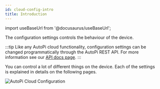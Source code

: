 ```yaml
---
id: cloud-config-intro
title: Introduction
---
```


import useBaseUrl from '@docusaurus/useBaseUrl';


The configuration settings controls the behaviour of the device.

:::tip
Like any AutoPi cloud functionality, configuration settings can be changed programmatically through the AutoPi REST API. For more information see our [API docs page](https://api.autopi.io/).
:::

You can control a lot of different things on the device. Each of the settings is explained in details on the following pages.

![AutoPi Cloud Configuration](/img/cloud/device_management/advanged_settings/tmu/intro/configuration.jpg)
